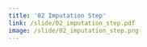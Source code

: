 ```yaml
---
title: '02 Imputation Step'
link: /slide/02_imputation_step.pdf
image: /slide/02_imputation_step.png
---
```


